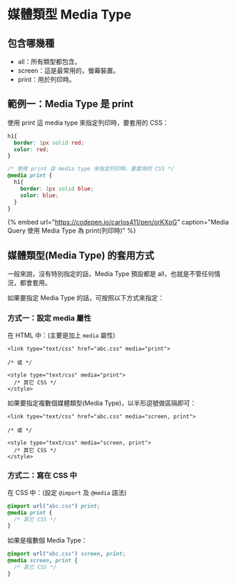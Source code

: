 # 媒體類型 Media Type

## 包含哪幾種

* all：所有類型都包含。
* screen：這是最常用的，螢幕裝置。
* print：用於列印時。

## 範例一：Media Type 是 print

使用 print 這 media type 來指定列印時，要套用的 CSS：

```css
h1{
  border: 1px solid red;
  color: red;
}

/* 使用 print 這 media type 來指定列印時，要套用的 CSS */
@media print {
  h1{
    border: 1px solid blue;
    color: blue;
  }
}
```

{% embed url="https://codepen.io/carlos411/pen/orKXpG" caption="Media Query 使用 Media Type 為 print\(列印時\)" %}

## 媒體類型\(Media Type\) 的套用方式

一般來說，沒有特別指定的話，Media Type 預設都是 all，也就是不管任何情況，都會套用。

如果要指定 Media Type 的話，可按照以下方式來指定：

### 方式一：設定 media 屬性

在 HTML 中：\(主要是加上 `media` 屬性\)

```markup
<link type="text/css" href="abc.css" media="print">

/* 或 */

<style type="text/css" media="print">
  /* 其它 CSS */
</style>
```

如果要指定複數個媒體類型\(Media Type\)，以半形逗號做區隔即可：

```markup
<link type="text/css" href="abc.css" media="screen, print">

/* 或 */

<style type="text/css" media="screen, print">
  /* 其它 CSS */
</style>
```

### 方式二：寫在 CSS 中

在 CSS 中：\(設定 `@import` 及 `@media` 語法\)

```css
@import url("abc.css") print;
@media print {
  /* 其它 CSS */
}
```

如果是複數個 Media Type：

```css
@import url("abc.css") screen, print;
@media screen, print {
  /* 其它 CSS */
}
```

